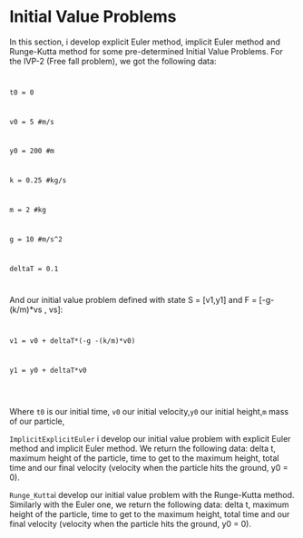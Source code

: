 # Initial Value Problems

In this section, i develop explicit Euler method, implicit Euler method and Runge-Kutta method for some pre-determined Initial Value Problems.
For the IVP-2 (Free fall problem), we got the following data: 
<code>

t0 = 0

v0 = 5 #m/s

y0 = 200 #m

k = 0.25 #kg/s

m = 2 #kg

g = 10 #m/s^2

deltaT = 0.1

</code>

And our initial value problem defined with state S = [v1,y1] and F = [-g-(k/m)*vs , vs]:
<code>

v1 = v0 + deltaT*(-g -(k/m)*v0)

y1 = y0 + deltaT*v0

</code>

<br>

Where <code>t0</code> is our initial time, <code>v0</code> our initial velocity,<code>y0</code> our initial height,<code>m</code> mass of our particle, 

<code>ImplicitExplicitEuler</code> i develop our initial value problem with explicit Euler method and implicit Euler method. We return the following data: delta t, maximum height of the particle, time to get to the maximum height, total time and our final velocity (velocity when the particle hits the ground, y0 = 0).
<br>

<code>Runge_Kutta</code>i develop our initial value problem with the Runge-Kutta method. Similarly with the Euler one, we return the following data: delta t, maximum height of the particle, time to get to the maximum height, total time and our final velocity (velocity when the particle hits the ground, y0 = 0).
<br>

